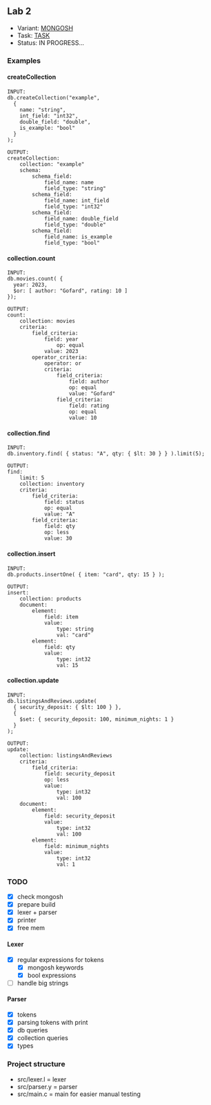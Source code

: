 ## Lab 2
- Variant: [MONGOSH](MONGOSH.md)
- Task: [TASK](TASK.md)
- Status: IN PROGRESS...

### Examples
#### createCollection
```mongodb
INPUT:
db.createCollection("example", 
  {
    name: "string",
    int_field: "int32",
    double_field: "double",
    is_example: "bool"
  } 
);

OUTPUT:
createCollection:
	collection: "example"
	schema:
		schema_field:
			field_name: name
			field_type: "string"
		schema_field:
			field_name: int_field
			field_type: "int32"
		schema_field:
			field_name: double_field
			field_type: "double"
		schema_field:
			field_name: is_example
			field_type: "bool"
```

#### collection.count
```mongodb
INPUT:
db.movies.count( {
  year: 2023,
  $or: [ author: "Gofard", rating: 10 ]
});

OUTPUT:
count:
	collection: movies
	criteria:
		field_criteria:
			field: year
				op: equal
			value: 2023
		operator_criteria:
			operator: or
			criteria:
				field_criteria:
					field: author
					op: equal
					value: "Gofard"
				field_criteria:
					field: rating
					op: equal
					value: 10
```

#### collection.find
```mongodb
INPUT:
db.inventory.find( { status: "A", qty: { $lt: 30 } } ).limit(5);

OUTPUT:
find:
	limit: 5
	collection: inventory
	criteria:
		field_criteria:
			field: status
			op: equal
			value: "A"
		field_criteria:
			field: qty
			op: less
			value: 30
```

#### collection.insert
```mongodb
INPUT:
db.products.insertOne( { item: "card", qty: 15 } );

OUTPUT:
insert:
	collection: products
	document:
		element:
			field: item
			value:
				type: string
				val: "card"
		element:
			field: qty
			value:
				type: int32
				val: 15
```

#### collection.update
```mongodb
INPUT:
db.listingsAndReviews.update(
  { security_deposit: { $lt: 100 } },
  {
    $set: { security_deposit: 100, minimum_nights: 1 }
  }
);

OUTPUT:
update:
	collection: listingsAndReviews
	criteria:
		field_criteria:
			field: security_deposit
			op: less
			value:
				type: int32
				val: 100
	document:
		element:
			field: security_deposit
			value:
				type: int32
				val: 100
		element:
			field: minimum_nights
			value:
				type: int32
				val: 1
```

### TODO
- [x] check mongosh
- [x] prepare build
- [x] lexer + parser
- [x] printer
- [x] free mem

#### Lexer
- [x] regular expressions for tokens
  - [x] mongosh keywords
  - [x] bool expressions
- [ ] handle big strings

#### Parser
- [x] tokens
- [x] parsing tokens with print
- [x] db queries
- [x] collection queries
- [x] types

### Project structure
- src/lexer.l = lexer
- src/parser.y = parser
- src/main.c = main for easier manual testing